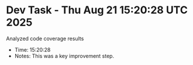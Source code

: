 # Dev Task - Thu Aug 21 15:20:28 UTC 2025
Analyzed code coverage results
- Time: 15:20:28
- Notes: This was a key improvement step.
